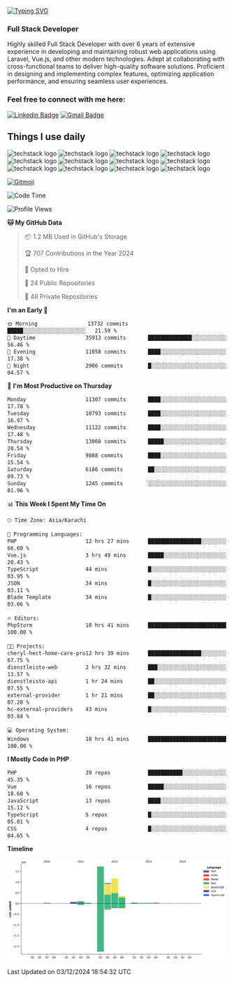 [![Typing SVG](https://readme-typing-svg.demolab.com?font=Permanent+Marker&size=31&pause=1000&color=00A11F&center=true&random=false&width=435&lines=Hi+%F0%9F%91%8B%2C+I'm+Waheed+Sindhani)](https://git.io/typing-svg)
### Full Stack Developer
Highly skilled Full Stack Developer with over 6 years of extensive experience in developing and maintaining robust web applications using Laravel, Vue.js, and other modern technologies. Adept at collaborating with cross-functional teams to deliver high-quality software solutions. Proficient in designing and implementing complex features, optimizing application performance, and ensuring seamless user experiences. 

### Feel free to connect with me here:

[![Linkedin Badge](https://img.shields.io/badge/-waheedsindhani-blue?style=flat-square&logo=Linkedin&logoColor=white&link=https://www.linkedin.com/in/waheed-sindhani/)](https://www.linkedin.com/in/waheed-sindhani/)
[![Gmail Badge](https://img.shields.io/badge/-waheed.eliccs@gmail.com-c14438?style=flat-square&logo=Gmail&logoColor=white&link=mailto:waheed.eliccs@gmail.com)](mailto:waheed.eliccs@gmail.com)

## Things I use daily
![techstack logo](https://readme-components.vercel.app/api?component=logo&logo=react&text=false&animation=spin&fill=000000&svgfill=2d79c7)
![techstack logo](https://readme-components.vercel.app/api?component=logo&logo=vue.js&text=false&fill=000000&svgfill=4FC08D)
![techstack logo](https://readme-components.vercel.app/api?component=logo&logo=laravel&text=false&fill=000000&svgfill=FF2D20)
![techstack logo](https://readme-components.vercel.app/api?component=logo&logo=javascript&text=false&fill=000000&svgfill=F7DF1E)
![techstack logo](https://readme-components.vercel.app/api?component=logo&logo=mysql&text=false&fill=000000&svgfill=4479A1)
![techstack logo](https://readme-components.vercel.app/api?component=logo&logo=quasar&text=false&svgfill=050A14&fill=ffffaa&animation=spin)
![techstack logo](https://readme-components.vercel.app/api?component=logo&logo=typescript&text=false&fill=000000&svgfill=3178C6)
![techstack logo](https://readme-components.vercel.app/api?component=logo&logo=node.js&text=false&fill=000000&svgfill=5FA04E)
![techstack logo](https://readme-components.vercel.app/api?component=logo&logo=tailwindcss&text=false&fill=000000&svgfill=06B6D4)
![techstack logo](https://readme-components.vercel.app/api?component=logo&logo=docker&text=false&fill=000000&svgfill=2496ED)
![techstack logo](https://readme-components.vercel.app/api?component=logo&logo=linux&text=false&fill=000000&svgfill=FCC624)
![techstack logo](https://readme-components.vercel.app/api?component=logo&logo=amazonaws&text=false&fill=000000&svgfill=232F3E)



<!--
**Sindhani/sindhani** is a ✨ _special_ ✨ repository because its `README.md` (this file) appears on your GitHub profile.

Here are some ideas to get you started:

- 🔭 I’m currently working on ...
- 🌱 I’m currently learning ...
- 👯 I’m looking to collaborate on ...
- 🤔 I’m looking for help with ...
- 💬 Ask me about ...
- 📫 How to reach me: ...
- 😄 Pronouns: ...
- ⚡ Fun fact: ...
-->
<a href="https://gitmoji.dev">
  <img
    src="https://img.shields.io/badge/gitmoji-%20😜%20😍-FFDD67.svg?style=flat-square"
    alt="Gitmoji"
  />
</a>

<!--START_SECTION:waka-->
![Code Time](http://img.shields.io/badge/Code%20Time-772%20hrs%2029%20mins-blue)

![Profile Views](http://img.shields.io/badge/Profile%20Views-7-blue)

**🐱 My GitHub Data** 

> 📦 1.2 MB Used in GitHub's Storage 
 > 
> 🏆 707 Contributions in the Year 2024
 > 
> 💼 Opted to Hire
 > 
> 📜 24 Public Repositories 
 > 
> 🔑 48 Private Repositories 
 > 
**I'm an Early 🐤** 

```text
🌞 Morning                13732 commits       █████░░░░░░░░░░░░░░░░░░░░   21.59 % 
🌆 Daytime                35913 commits       ██████████████░░░░░░░░░░░   56.46 % 
🌃 Evening                11058 commits       ████░░░░░░░░░░░░░░░░░░░░░   17.38 % 
🌙 Night                  2906 commits        █░░░░░░░░░░░░░░░░░░░░░░░░   04.57 % 
```
📅 **I'm Most Productive on Thursday** 

```text
Monday                   11307 commits       ████░░░░░░░░░░░░░░░░░░░░░   17.78 % 
Tuesday                  10793 commits       ████░░░░░░░░░░░░░░░░░░░░░   16.97 % 
Wednesday                11122 commits       ████░░░░░░░░░░░░░░░░░░░░░   17.48 % 
Thursday                 13068 commits       █████░░░░░░░░░░░░░░░░░░░░   20.54 % 
Friday                   9888 commits        ████░░░░░░░░░░░░░░░░░░░░░   15.54 % 
Saturday                 6186 commits        ██░░░░░░░░░░░░░░░░░░░░░░░   09.73 % 
Sunday                   1245 commits        ░░░░░░░░░░░░░░░░░░░░░░░░░   01.96 % 
```


📊 **This Week I Spent My Time On** 

```text
🕑︎ Time Zone: Asia/Karachi

💬 Programming Languages: 
PHP                      12 hrs 27 mins      █████████████████░░░░░░░░   66.60 % 
Vue.js                   3 hrs 49 mins       █████░░░░░░░░░░░░░░░░░░░░   20.43 % 
TypeScript               44 mins             █░░░░░░░░░░░░░░░░░░░░░░░░   03.95 % 
JSON                     34 mins             █░░░░░░░░░░░░░░░░░░░░░░░░   03.11 % 
Blade Template           34 mins             █░░░░░░░░░░░░░░░░░░░░░░░░   03.06 % 

🔥 Editors: 
PhpStorm                 18 hrs 41 mins      █████████████████████████   100.00 % 

🐱‍💻 Projects: 
cheryl-hect-home-care-pro12 hrs 39 mins      █████████████████░░░░░░░░   67.75 % 
dienstleisto-web         2 hrs 32 mins       ███░░░░░░░░░░░░░░░░░░░░░░   13.57 % 
dienstleisto-api         1 hr 24 mins        ██░░░░░░░░░░░░░░░░░░░░░░░   07.55 % 
external-provider        1 hr 21 mins        ██░░░░░░░░░░░░░░░░░░░░░░░   07.28 % 
hc-external-providers    43 mins             █░░░░░░░░░░░░░░░░░░░░░░░░   03.84 % 

💻 Operating System: 
Windows                  18 hrs 41 mins      █████████████████████████   100.00 % 
```

**I Mostly Code in PHP** 

```text
PHP                      39 repos            ███████████░░░░░░░░░░░░░░   45.35 % 
Vue                      16 repos            █████░░░░░░░░░░░░░░░░░░░░   18.60 % 
JavaScript               13 repos            ████░░░░░░░░░░░░░░░░░░░░░   15.12 % 
TypeScript               5 repos             █░░░░░░░░░░░░░░░░░░░░░░░░   05.81 % 
CSS                      4 repos             █░░░░░░░░░░░░░░░░░░░░░░░░   04.65 % 
```



**Timeline**

![Lines of Code chart](https://raw.githubusercontent.com/Sindhani/Sindhani/main/assets/bar_graph.png)


 Last Updated on 03/12/2024 18:54:32 UTC
<!--END_SECTION:waka-->
